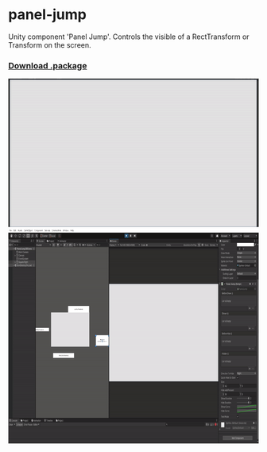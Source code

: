 # panel-jump
Unity component 'Panel Jump'. Controls the visible of a RectTransform or Transform on the screen.

<a href=".\DownloadPackage\PanelJump_2022_9_25.unitypackage" download="" class="btn btn-primary pull-right">
	<i class="fas fa-download"></i>
	<h3>Download .package</h3>
</a>
<img src="./panel-jump-demo.gif" alt="Demo" width="533" height="299">
<img src="./panel-jump-demo-2.gif" alt="Demo 2" width="800" height="433">
